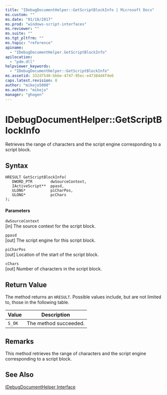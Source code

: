 ```yaml
---
title: "IDebugDocumentHelper::GetScriptBlockInfo | Microsoft Docs"
ms.custom: ""
ms.date: "01/18/2017"
ms.prod: "windows-script-interfaces"
ms.reviewer: ""
ms.suite: ""
ms.tgt_pltfrm: ""
ms.topic: "reference"
apiname: 
  - "IDebugDocumentHelper.GetScriptBlockInfo"
apilocation: 
  - "pdm.dll"
helpviewer_keywords: 
  - "IDebugDocumentHelper::GetScriptBlockInfo"
ms.assetid: 332d7540-bbbe-4747-95ec-e47384d4f4e6
caps.latest.revision: 8
author: "mikejo5000"
ms.author: "mikejo"
manager: "ghogen"
---
```

# IDebugDocumentHelper::GetScriptBlockInfo
Retrieves the range of characters and the script engine corresponding to a script block.  
  
## Syntax  
  
```  
HRESULT GetScriptBlockInfo(  
   DWORD_PTR        dwSourceContext,  
   IActiveScript**  ppasd,  
   ULONG*           piCharPos,  
   ULONG*           pcChars  
);  
```  
  
#### Parameters  
 `dwSourceContext`  
 [in] The source context for the script block.  
  
 `ppasd`  
 [out] The script engine for this script block.  
  
 `piCharPos`  
 [out] Location of the start of the script block.  
  
 `cChars`  
 [out] Number of characters in the script block.  
  
## Return Value  
 The method returns an `HRESULT`. Possible values include, but are not limited to, those in the following table.  
  
|Value|Description|  
|-----------|-----------------|  
|`S_OK`|The method succeeded.|  
  
## Remarks  
 This method retrieves the range of characters and the script engine corresponding to a script block.  
  
## See Also  
 [IDebugDocumentHelper Interface](../../winscript/reference/idebugdocumenthelper-interface.md)
